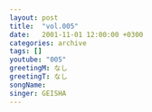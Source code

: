 ```yaml
---
layout: post
title:  "vol.005"
date:   2001-11-01 12:00:00 +0300
categories: archive
tags: []
youtube: "005"
greetingM: なし
greetingT: なし
songName: 
singer: GEISHA
---
```

